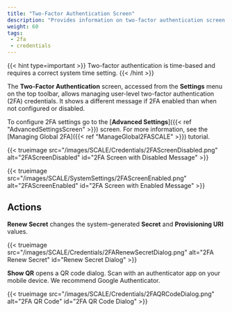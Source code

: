 ```yaml
---
title: "Two-Factor Authentication Screen"
description: "Provides information on two-factor authentication screen settings."
weight: 60
tags:
 - 2fa
 - credentials
---
```


{{< hint type=important >}}
Two-factor authentication is time-based and requires a correct system time setting.
{{< /hint >}}

The **Two-Factor Authentication** screen, accessed from the **Settings** menu on the top toolbar, allows managing user-level two-factor authentication (2FA) credentials. It shows a different message if 2FA enabled than when not configured or disabled.

To configure 2FA settings go to the [**Advanced Settings**]({{< ref "AdvancedSettingsScreen" >}}) screen.
For more information, see the [Managing Global 2FA]({{< ref "ManageGlobal2FASCALE" >}}) tutorial.

{{< trueimage src="/images/SCALE/Credentials/2FAScreenDisabled.png" alt="2FAScreenDisabled" id="2FA Screen with Disabled Message" >}}

{{< trueimage src="/images/SCALE/SystemSettings/2FAScreenEnabled.png" alt="2FAScreenEnabled" id="2FA Screen with Enabled Message" >}}

## Actions

**Renew Secret** changes the system-generated **Secret** and **Provisioning URI** values. 

{{< trueimage src="/images/SCALE/Credentials/2FARenewSecretDialog.png" alt="2FA Renew Secret" id="Renew Secret Dialog" >}}

**Show QR** opens a QR code dialog. Scan with an authenticator app on your mobile device. We recommend Google Authenticator.

{{< trueimage src="/images/SCALE/Credentials/2FAQRCodeDialog.png" alt="2FA QR Code" id="2FA QR Code Dialog" >}}
